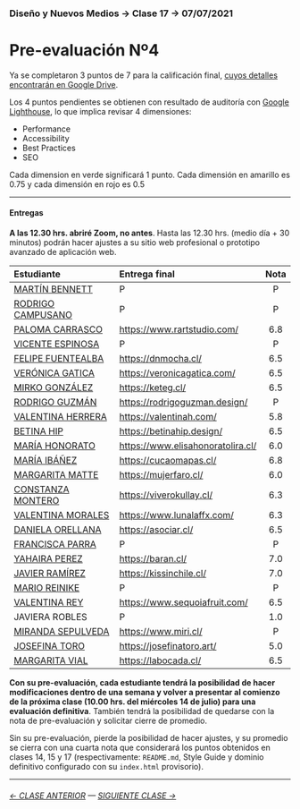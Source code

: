 ### Diseño y Nuevos Medios → Clase 17 → 07/07/2021

# Pre-evaluación Nº4

Ya se completaron 3 puntos de 7 para la calificación final, [cuyos detalles encontrarán en Google Drive](https://docs.google.com/spreadsheets/d/1Jq_JWwmwsCHphn6ObXPPuwVcePRhkDPyd5IeEVATWO8/edit?usp=sharing). 

Los 4 puntos pendientes se obtienen con resultado de auditoría con [Google Lighthouse](https://developers.google.com/web/tools/lighthouse?hl=es), lo que implica revisar 4 dimensiones:

- Performance
- Accessibility
- Best Practices
- SEO

Cada dimension en verde significará 1 punto. Cada dimensión en amarillo es 0.75 y cada dimensión en rojo es 0.5 

- - - - - - - - - - - - - - 

#### Entregas

**A las 12.30 hrs. abriré Zoom, no antes**. Hasta las 12.30 hrs. (medio día + 30 minutos) podrán hacer ajustes a su sitio web profesional o prototipo avanzado de aplicación web.

| Estudiante      | Entrega final         | Nota  | 
|:----------------|:----------------------|:-----:|
| [MARTÍN BENNETT](https://github.com/bennett-martin) | P | P |
| [RODRIGO CAMPUSANO](https://github.com/rodrigocampusano) | P | P |
| [PALOMA CARRASCO](https://github.com/PalomaCarrasco) | https://www.rartstudio.com/ | 6.8 |
| [VICENTE ESPINOSA](https://github.com/vtespinosa) |  P | P |
| [FELIPE FUENTEALBA](https://github.com/leocto) | https://dnmocha.cl/ | 6.5 |
| [VERÓNICA GATICA](https://github.com/verogatica) |  https://veronicagatica.com/ | 6.5 |
| [MIRKO GONZÁLEZ](https://github.com/mirkogonzalez) | https://keteg.cl/ | 6.5 |
| [RODRIGO GUZMÁN](https://github.com/rodrigo-bot) |  https://rodrigoguzman.design/ | P |
| [VALENTINA HERRERA](https://github.com/vale-herrera) | https://valentinah.com/ | 5.8 |
| [BETINA HIP](https://github.com/bbhip) | https://betinahip.design/ | 6.5 | 
| [MARÍA HONORATO](https://github.com/elisahonorato) | https://www.elisahonoratolira.cl/ | 6.0 |
| [MARÍA IBÁÑEZ](https://github.com/franibanezm) |  https://cucaomapas.cl/ | 6.8 |
| [MARGARITA MATTE](https://github.com/mar-garita1) | https://mujerfaro.cl/ | 6.0 |
| [CONSTANZA MONTERO](https://github.com/cpmontero) | https://viverokullay.cl/ | 6.3 |
| [VALENTINA MORALES](https://github.com/lunalaffx) | https://www.lunalaffx.com/ | 6.3 |
| [DANIELA ORELLANA](https://github.com/dacorellana) | https://asociar.cl/ | 6.5 |
| [FRANCISCA PARRA](https://github.com/frnparr) | P | P |
| [YAHAIRA PEREZ](https://github.com/yahairaperez) | https://baran.cl/ | 7.0 |
| [JAVIER RAMÍREZ](https://github.com/rama2432) | https://kissinchile.cl/ | 7.0 |
| [MARIO REINIKE](https://github.com/marioreinike) |  P | P |
| [VALENTINA REY](https://github.com/valentinarey) | https://www.sequoiafruit.com/ | 6.5 |
| JAVIERA ROBLES | P | 1.0 |
| [MIRANDA SEPULVEDA](https://github.com/mirandasepulveda-la) | https://www.miri.cl/ | P |
| [JOSEFINA TORO](https://github.com/josefinatoro) | https://josefinatoro.art/ | 5.0 |
| [MARGARITA VIAL](https://github.com/margaraitavialm) | https://labocada.cl/ | 6.5 |

**Con su pre-evaluación, cada estudiante tendrá la posibilidad de hacer modificaciones dentro de una semana y volver a presentar al comienzo de la próxima clase (10.00 hrs. del miércoles 14 de julio) para una evaluación definitiva**. También tendrá la posibilidad de quedarse con la nota de pre-evaluación y solicitar cierre de promedio.

Sin su pre-evaluación, pierde la posibilidad de hacer ajustes, y su promedio se cierra con una cuarta nota que considerará los puntos obtenidos en clases 14, 15 y 17 (respectivamente: `README.md`, Style Guide y dominio definitivo configurado con su `index.html` provisorio).

- - - - - - - 

###### [← CLASE ANTERIOR](https://github.com/profesorfaco/dno037-2021/tree/main/clase-16) — [SIGUIENTE CLASE →](https://github.com/profesorfaco/dno037-2021/tree/main/clase-18)

